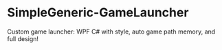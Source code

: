 # SimpleGeneric-GameLauncher
Custom game launcher:  WPF C# with style, auto game path memory, and full design!
